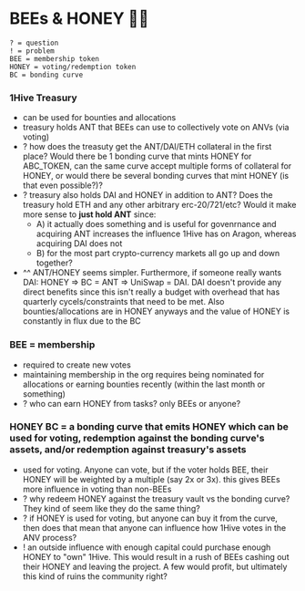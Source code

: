 # BEEs & HONEY 🐝🍯

    ? = question
    ! = problem
    BEE = membership token
    HONEY = voting/redemption token
    BC = bonding curve

### 1Hive Treasury
- can be used for bounties and allocations
- treasury holds ANT that BEEs can use to collectively vote on ANVs (via voting)
- ? how does the treasuty get the ANT/DAI/ETH collateral in the first place? Would there be 1 bonding curve that mints HONEY for ABC_TOKEN, can the same curve accept multiple forms of collateral for HONEY, or would there be several bonding curves that mint HONEY (is that even possible?)?
- ? treasury also holds DAI and HONEY in addition to ANT? Does the treasury hold ETH and any other arbitrary erc-20/721/etc? Would it make more sense to **just hold ANT** since:
    - A) it actually does something and is useful for govenrnance and acquiring ANT increases the influence 1Hive has on Aragon, whereas acquiring DAI does not
    - B) for the most part crypto-currency markets all go up and down together?
- ^^ ANT/HONEY seems simpler. Furthermore, if someone really wants DAI: HONEY => BC = ANT => UniSwap = DAI. DAI doesn't provide any direct benefits since this isn't really a budget with overhead that has quarterly cycels/constraints that need to be met. Also bounties/allocations are in HONEY anyways and the value of HONEY is constantly in flux due to the BC

### BEE = membership
- required to create new votes
- maintaining membership in the org requires being nominated for allocations or earning bounties recently (within the last month or something)
- ? who can earn HONEY from tasks? only BEEs or anyone?

### HONEY BC = a bonding curve that emits HONEY which can be used for voting, redemption against the bonding curve's assets, and/or redemption against treasury's assets
- used for voting. Anyone can vote, but if the voter holds BEE, their HONEY will be weighted by a multiple (say 2x or 3x). this gives BEEs more influence in voting than non-BEEs
- ? why redeem HONEY against the treasury vault vs the bonding curve? They kind of seem like they do the same thing?
- ? if HONEY is used for voting, but anyone can buy it from the curve, then does that mean that anyone can influence how 1Hive votes in the ANV process?
- ! an outside influence with enough capital could purchase enough HONEY to "own" 1Hive. This would result in a rush of BEEs cashing out their HONEY and leaving the project. A few would profit, but ultimately this kind of ruins the community right?
 
